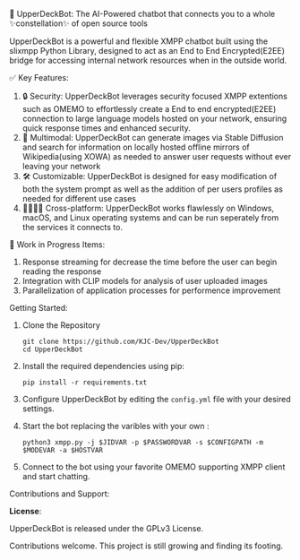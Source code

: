 🔭 UpperDeckBot: The AI-Powered chatbot that connects you to a whole ✨constellation✨ of open source tools

UpperDeckBot is a powerful and flexible XMPP chatbot built using the slixmpp Python Library, designed to act as an End to End Encrypted(E2EE) bridge for accessing internal network resources when in the outside world.

✅ Key Features:

1. 🔒 Security: UpperDeckBot leverages security focused XMPP extentions such as OMEMO to effortlessly create a End to end encrypted(E2EE) connection to large language models hosted on your network, ensuring quick response times and enhanced security.
2. 🎨 Multimodal: UpperDeckBot can generate images via Stable Diffusion and search for information on locally hosted offline mirrors of Wikipedia(using XOWA) as needed to answer user requests without ever leaving your network
3. 🛠 Customizable: UpperDeckBot is designed for easy modification of both the system prompt as well as the addition of per users profiles as needed for different use cases
4. 🫱🏻‍🫲🏿 Cross-platform: UpperDeckBot works flawlessly on Windows, macOS, and Linux operating systems and can be run seperately from the services it connects to.

🚧 Work in Progress Items:

1. Response streaming for decrease the time before the user can begin reading the response
2. Integration with CLIP models for analysis of user uploaded images
3. Parallelization of application processes for performence improvement

Getting Started:

1. Clone the Repository
   ```
   git clone https://github.com/KJC-Dev/UpperDeckBot
   cd UpperDeckBot
   ```
2. Install the required dependencies using pip:
   ```
   pip install -r requirements.txt
   ```
2. Configure UpperDeckBot by editing the `config.yml` file with your desired settings.

4. Start the bot replacing the varibles with your own :
   ```
   python3 xmpp.py -j $JIDVAR -p $PASSWORDVAR -s $CONFIGPATH -m $MODEVAR -a $HOSTVAR
   ```
5. Connect to the bot using your favorite OMEMO supporting XMPP client and start chatting. 

Contributions and Support:

**License**:

UpperDeckBot is released under the GPLv3 License. 

Contributions welcome. This project is still growing and finding its footing.
